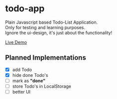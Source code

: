 # todo-app
 Plain Javascript based Todo-List Application.  
 Only for testing and learning purposes.  
 Ignore the ui-design, it's just about the functionality!  
   
   
 [Live Demo](https://nels-todo.netlify.app/) 
 
   

  
## Planned Implementations  
  
- [x] add Todo
- [x] hide done Todo's
- [ ] mark as **"done"**
- [ ] store Todo's in LocalStorage
- [ ] better UI
